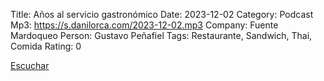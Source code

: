 Title: Años al servicio gastronómico
Date: 2023-12-02
Category: Podcast
Mp3: https://s.danilorca.com/2023-12-02.mp3
Company: Fuente Mardoqueo
Person: Gustavo Peñafiel
Tags: Restaurante, Sandwich, Thai, Comida
Rating: 0

<a href="https://s.danilorca.com/2023-12-02.mp3" type="audio/mpeg">
Escuchar
</a>
